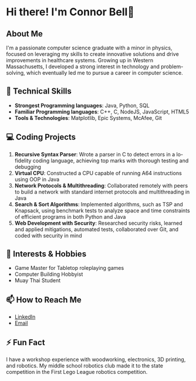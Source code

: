# Hi there! I'm Connor Bell👋

## About Me
I'm a passionate computer science graduate with a minor in physics, focused on leveraging my skills to create innovative solutions and drive improvements in healthcare systems. Growing up in Western Massachusetts, I developed a strong interest in technology and problem-solving, which eventually led me to pursue a career in computer science.

## 🔧 Technical Skills
- **Strongest Programming languages**: Java, Python, SQL
- **Familiar Programming languages**: C++, C, NodeJS, JavaScript, HTML5
- **Tools & Technologies**: Matplotlib, Epic Systems, McAfee, Git

## 💻 Coding Projects
1. **Recursive Syntax Parser**: Wrote a parser in C to detect errors in a lo-fidelity coding language, achieving top marks with thorough testing and debugging
2. **Virtual CPU**: Constructed a CPU capable of running A64 instructions using OOP in Java
3. **Network Protocols & Multithreading**: Collaborated remotely with peers to build a network with standard internet protocols and multithreading in Java
4. **Search & Sort Algorithms**: Implemented algorithms, such as TSP and Knapsack, using benchmark tests to analyze space and time constraints of efficient programs in both Python and Java
5. **Web Development with Security**: Researched security risks, learned and applied mitigations, automated tests, collaborated over Git, and coded with security in mind

## 🌱 Interests & Hobbies
- Game Master for Tabletop roleplaying games 
- Computer Building Hobbyist
- Muay Thai Student

## 📫 How to Reach Me
- [LinkedIn](https://www.linkedin.com/in/connor-bell-03711799/)
- [Email](mailto:connorjbell413@gmail.com)

## ⚡ Fun Fact
I have a workshop experience with woodworking, electronics, 3D printing, and robotics.
My middle school robotics club made it to the state competition in the First Lego League robotics competition.


<!---
Connor-Bell/Connor-Bell is a ✨ special ✨ repository because its `README.md` (this file) appears on your GitHub profile.
You can click the Preview link to take a look at your changes.
--->
